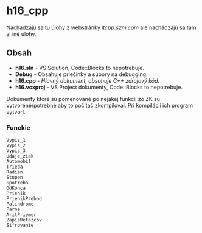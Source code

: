 # h16_cpp
Nachadzajú sa tu úlohy z webstránky *itcpp.szm.com* ale nachádzajú sa tam aj iné úlohy.

## Obsah
- **h16.sln** - VS Solution, Code::Blocks to nepotrebuje.
- **Debug** - Obsahuje priečinky a súbory na debugging.
- **h16.cpp** - *Hlavný dokument, obsahuje C++ zdrojový kód*.
- **h16.vcxproj** - VS Project dokumenty, Code::Blocks to nepotrebuje.

Dokumenty ktoré sú pomenované po nejakej funkcií zo ZK su vytvorené/potrebné aby to počítač zkompiloval. Pri kompilácii ich program vytvorí.

### Funckie
```
Vypis_1
Vypis_2	
Vypis_3	
Udaje_ziak
Automobil	
Trieda
Radian
Stupen
Spotreba						
OdKonca
Prienik
PrienikPrehod
Palindrome	
Parne
AritPriemer
ZapisRetazcov
Sifrovanie
```
